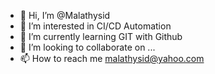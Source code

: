 - 👋 Hi, I’m @Malathysid
- 👀 I’m interested in CI/CD Automation 
- 🌱 I’m currently learning GIT with Github
- 💞️ I’m looking to collaborate on ...
- 📫 How to reach me malathysid@yahoo.com

<!---
Malathysid/Malathysid is a ✨ special ✨ repository because its `README.md` (this file) appears on your GitHub profile.
You can click the Preview link to take a look at your changes.
--->
